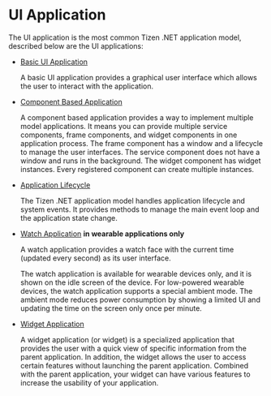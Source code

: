 # UI Application

The UI application is the most common Tizen .NET application model, described below are the UI applications:

  - [Basic UI Application](ui-app.md)

    A basic UI application provides a graphical user interface which allows the user to interact with the application.

  - [Component Based Application](component-based-app.md)

    A component based application provides a way to implement multiple model applications. It means you can provide multiple service components, frame components, and widget components in one application process. The frame component has a window and a lifecycle to manage the user interfaces. The service component does not have a window and runs in the background. The widget component has widget instances. Every registered component can create multiple instances.

  - [Application Lifecycle](application_lifecycle.md)

    The Tizen .NET application model handles application lifecycle and system events. It provides methods to manage the main event loop and the application state change.

  - [Watch Application](watch-app.md) **in wearable applications only**

    A watch application provides a watch face with the current time (updated every second) as its user interface.

    The watch application is available for wearable devices only, and it is shown on the idle screen of the device. For low-powered wearable devices, the watch application supports a special ambient mode. The ambient mode reduces power consumption by showing a limited UI and updating the time on the screen only once per minute.

  - [Widget Application](widget-app.md)

    A widget application (or widget) is a specialized application that provides the user with a quick view of specific information from the parent application. In addition, the widget allows the user to access certain features without launching the parent application. Combined with the parent application, your widget can have various features to increase the usability of your application.